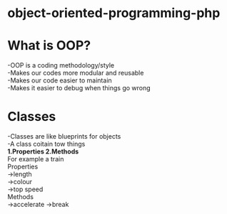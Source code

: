 # object-oriented-programming-php
# What is OOP?
-OOP is a coding methodology/style<br>
-Makes our codes more modular and reusable<br>
-Makes our code easier to maintain<br>
-Makes it easier to debug when things go wrong<br>
# Classes
-Classes are like blueprints for objects<br>
-A class coitain tow things<br>
<b>1.Properties 2.Methods</b><br>
For example a train<br>
Properties<br />
  ->length<br />
  ->colour<br />
  ->top speed<br />
Methods<br>
  ->accelerate
  ->break
